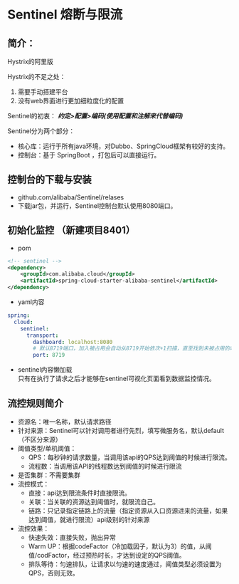 # Sentinel 熔断与限流

## 简介：

Hystrix的阿里版

Hystrix的不足之处：
1. 需要手动搭建平台
2. 没有web界面进行更加细粒度化的配置

Sentinel的初衷： ***约定>配置>编码(使用配置和注解来代替编码)***

Sentinel分为两个部分：
- 核心库：运行于所有java环境，对Dubbo、SpringCloud框架有较好的支持。
- 控制台：基于 SpringBoot ，打包后可以直接运行。

## 控制台的下载与安装

- github.com/alibaba/Sentinel/relases
- 下载jar包，并运行，Sentinel控制台默认使用8080端口。

## 初始化监控 （新建项目8401）

- pom
```xml
<!-- sentinel -->
<dependency>
    <groupId>com.alibaba.cloud</groupId>
    <artifactId>spring-cloud-starter-alibaba-sentinel</artifactId>
</dependency>
```
- yaml内容
```yaml
spring:
  cloud:
    sentinel:
      transport:
        dashboard: localhost:8080
        # 默认8719端口，加入被占用会自动从8719开始依次+1扫描，直至找到未被占用的端口。
        port: 8719
```
- sentinel内容懒加载  
    只有在执行了请求之后才能够在sentinel可视化页面看到数据监控情况。

## 流控规则简介

- 资源名：唯一名称，默认请求路径
- 针对来源：Sentinel可以针对调用者进行先烈，填写微服务名，默认default（不区分来源）
- 阈值类型/单机阈值：
    - QPS：每秒钟的请求数量，当调用该api的QPS达到阈值的时候进行限流。
    - 流程数：当调用该API的线程数达到阈值的时候进行限流
- 是否集群：不需要集群
- 流控模式：
    - 直接：api达到限流条件时直接限流。
    - 关联：当关联的资源达到阈值时，就限流自己。
    - 链路：只记录指定链路上的流量（指定资源从入口资源进来的流量，如果达到阈值，就进行限流）api级别的针对来源
- 流控效果：
    - 快速失效：直接失败，抛出异常
    - Warm UP：根据codeFactor（冷加载因子，默认为3）的值，从阈值/codFactor，经过预热时长，才达到设定的QPS阈值。
    - 排队等待：匀速排队，让请求以匀速的速度通过，阈值类型必须设置为QPS，否则无效。
